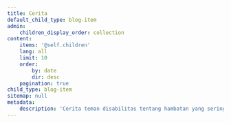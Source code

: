 ```yaml
---
title: Cerita
default_child_type: blog-item
admin:
    children_display_order: collection
content:
    items: '@self.children'
    lang: all
    limit: 10
    order:
        by: date
        dir: desc
    pagination: true
child_type: blog-item
sitemap: null
metadata:
    description: 'Cerita teman disabilitas tentang hambatan yang sering mereka hadapi sehari-hari.'
---
```



